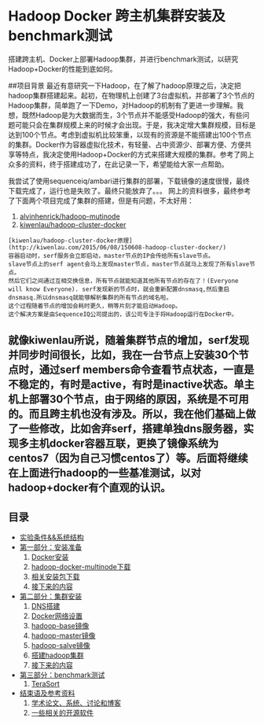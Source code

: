 # Hadoop Docker 跨主机集群安装及benchmark测试
搭建跨主机、Docker上部署Hadoop集群，并进行benchmark测试，以研究Hadoop+Docker的性能到底如何。

##项目背景
最近有意研究一下Hadoop，在了解了hadoop原理之后，决定把hadoop集群搭建起来。起初，在物理机上创建了3台虚拟机，并部署了3个节点的Hadoop集群，简单跑了一下Demo，对Hadoop的机制有了更进一步理解。我想，既然Hadoop是为大数据而生，3个节点并不能感受Hadoop的强大，有些问题可能只会在集群规模上来的时候才会出现。于是，我决定增大集群规模，目标是达到100个节点。考虑到虚拟机比较笨重，以现有的资源是不能搭建出100个节点的集群。Docker作为容器虚拟化技术，有轻量、占中资源少、部署方便、方便共享等特点，我决定使用Hadoop+Docker的方式来搭建大规模的集群。参考了网上众多的资料，终于搭建成功了，在此记录一下，希望能给大家一点帮助。

我尝试了使用sequenceiq/ambari进行集群的部署，下载镜像的速度很慢，最终下载完成了，运行也是失败了。最终只能放弃了。。。
网上的资料很多，最终参考了下面两个项目完成了集群的搭建，但是有问题，不太好用：

1. [alvinhenrick/hadoop-mutinode](https://github.com/alvinhenrick/hadoop-mutinode)
1. [kiwenlau/hadoop-cluster-docker](https://github.com/kiwenlau/hadoop-cluster-docker)
```
[kiwenlau/hadoop-cluster-docker原理](http://kiwenlau.com/2015/06/08/150608-hadoop-cluster-docker/)
容器启动时，serf服务会立即启动，master节点的IP会传给所有slave节点。
slave节点上的serf agent会马上发现master节点，master节点就马上发现了所有slave节点。
然后它们之间通过互相交换信息，所有节点就能知道其他所有节点的存在了！(Everyone will know Everyone). serf发现新的节点时，就会重新配置dnsmasq,然后重启dnsmasq.所以dnsmasq就能够解析集群的所有节点的域名啦。
这个过程随着节点的增加会耗时更久，稍等片刻才能启动Hadoop。
这个解决方案是由SequenceIQ公司提出的，该公司专注于将Hadoop运行在Docker中。
```
就像kiwenlau所说，随着集群节点的增加，serf发现并同步时间很长，比如，我在一台节点上安装30个节点时，通过serf members命令查看节点状态，一直是不稳定的，有时是active，有时是inactive状态。单主机上部署30个节点，由于网络的原因，系统是不可用的。而且跨主机也没有涉及。所以，我在他们基础上做了一些修改，比如舍弃serf，搭建单独dns服务器，实现多主机docker容器互联，更换了镜像系统为centos7（因为自己习惯centos了）等。后面将继续在上面进行hadoop的一些基准测试，以对hadoop+docker有个直观的认识。
-----------------

目录
-----------------
- [实验条件&&系统结构](part1-what-is-a-log.md)
- [第一部分：安装准备](part1-what-is-a-log.md)
    1. [Docker安装](part1-what-is-a-log.md#数据库中的日志)
    1. [hadoop-docker-multinode下载](part1-what-is-a-log.md#变更日志changelog101表与事件的二象性duality)
    2. [相关安装包下载](part1-what-is-a-log.md#变更日志changelog101表与事件的二象性duality)
    1. [接下来的内容](part1-what-is-a-log.md#接下来的内容)
- [第二部分：集群安装](part2-data-integration.md)
    1. [DNS搭建](part2-data-integration.md#数据集成两个难题)
    1. [Docker网络设置](part2-data-integration.md#日志结构化的log-structured数据流)
    1. [hadoop-base镜像](part2-data-integration.md#在linkedin)
    1. [hadoop-master镜像](part2-data-integration.md#etl与数据仓库的关系)
    1. [hadoop-salve镜像](part2-data-integration.md#日志文件与事件)
    1. [搭建hadoop集群](part2-data-integration.md#构建可伸缩的日志)
    2. [接下来的内容](part1-what-is-a-log.md#接下来的内容)
- [第三部分：benchmark测试](part3-logs-and-real-time-stream-processing.md)
    1. [TeraSort](part3-logs-and-real-time-stream-processing.md#数据流图data-flow-graphs)
- [结束语及参考资料](the-end.md)
    1. [学术论文、系统、讨论和博客](the-end.md#学术论文系统讨论和博客)
    1. [一些相关的开源软件](the-end.md#一些相关的开源软件)



